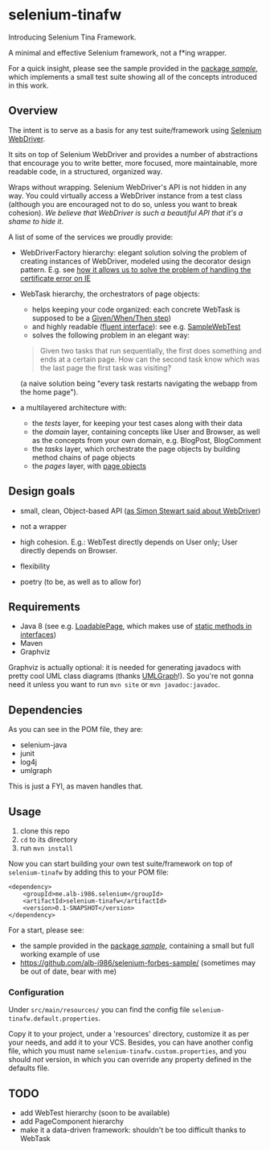 selenium-tinafw
===============

Introducing Selenium Tina Framework.

A minimal and effective Selenium framework, not a f*ing wrapper.

For a quick insight, please see the sample provided in the [package _sample_](https://github.com/alb-i986/selenium-tinafw/tree/master/src/main/java/me/alb_i986/selenium/tinafw/sample/), which implements a small test suite showing all of the concepts introduced in this work.

## Overview

The intent is to serve as a basis for any test suite/framework using [Selenium WebDriver](http://seleniumhq.org).

It sits on top of Selenium WebDriver and provides a number of abstractions that encourage you to write better, more focused, more maintainable, more readable code, in a structured, organized way.

Wraps without wrapping.
Selenium WebDriver's API is not hidden in any way.
You could virtually access a WebDriver instance from a test class (although you are encouraged not to do so, unless you want to break cohesion).
_We believe that WebDriver is such a beautiful API that it's a shame to hide it_.


A list of some of the services we proudly provide:

- WebDriverFactory hierarchy: elegant solution solving the problem of
  creating instances of WebDriver, modeled using the decorator design pattern.
  E.g. see [how it allows us to solve the problem of handling the certificate error on IE](http://git.io/YQUJfw)
  
- WebTask hierarchy, the orchestrators of page objects:
  - helps keeping your code organized: each concrete WebTask is supposed to be a [Given/When/Then step](http://martinfowler.com/bliki/GivenWhenThen.html))
  - and highly readable ([fluent interface](http://www.martinfowler.com/bliki/FluentInterface.html)): see e.g. [SampleWebTest](https://github.com/alb-i986/selenium-tinafw/blob/master/src/main/java/me/alb_i986/selenium/tinafw/sample/SampleWebTest.java)
  - solves the following problem in an elegant way:

  > Given two tasks that run sequentially, the first does something and ends at a certain page.
  > How can the second task know which was the last page the first task was visiting?
  
  (a naive solution being "every task restarts navigating the webapp from the home page").

- a multilayered architecture with:
  - the _tests_ layer, for keeping your test cases along with their data
  - the _domain_ layer, containing concepts like User and Browser, as well as the concepts from your own domain, e.g. BlogPost, BlogComment 
  - the _tasks_ layer, which orchestrate the page objects by building method chains of page objects
  - the _pages_ layer, with [page objects](https://code.google.com/p/selenium/wiki/PageObjects)


## Design goals

- small, clean, Object-based API ([as Simon Stewart said about WebDriver](http://google-opensource.blogspot.ie/2009/05/introducing-webdriver.html))

- not a wrapper

- high cohesion.
  E.g.: WebTest directly depends on User only;
  User directly depends on Browser.
  
- flexibility
  
- poetry (to be, as well as to allow for)


## Requirements

- Java 8 (see e.g. [LoadablePage](https://github.com/alb-i986/selenium-tinafw/blob/master/src/main/java/me/alb_i986/selenium/tinafw/pages/LoadablePage.java), which makes use of [static methods in interfaces](http://docs.oracle.com/javase/tutorial/java/IandI/defaultmethods.html))
- Maven
- Graphviz

Graphviz is actually optional: it is needed for generating javadocs with pretty cool UML class diagrams (thanks [UMLGraph](http://www.umlgraph.org)!). So you're not gonna need it unless you want to run `mvn site` or `mvn javadoc:javadoc`. 


## Dependencies

As you can see in the POM file, they are:

- selenium-java
- junit
- log4j
- umlgraph

This is just a FYI, as maven handles that.


## Usage

1. clone this repo
2. `cd` to its directory
3. run `mvn install`

Now you can start building your own test suite/framework on top of `selenium-tinafw`
by adding this to your POM file:

	<dependency>
		<groupId>me.alb-i986.selenium</groupId>
		<artifactId>selenium-tinafw</artifactId>
		<version>0.1-SNAPSHOT</version>
	</dependency>

For a start, please see:
 - the sample provided in the [package _sample_](https://github.com/alb-i986/selenium-tinafw/tree/master/src/main/java/me/alb_i986/selenium/tinafw/sample/), containing a small but full working example of use
 - https://github.com/alb-i986/selenium-forbes-sample/ (sometimes may be out of date, bear with me)
 
### Configuration
Under `src/main/resources/` you can find the config file `selenium-tinafw.default.properties`.

Copy it to your project, under a 'resources' directory, customize it as per your needs, and add it to your VCS. Besides, you can have another config file, which you must name `selenium-tinafw.custom.properties`, and you should _not_ version, in which you can override any property defined in the defaults file.


## TODO

- add WebTest hierarchy (soon to be available)
- add PageComponent hierarchy
- make it a data-driven framework: shouldn't be too difficult thanks to WebTask
